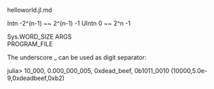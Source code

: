 helloworld.jl.md

Intn -2^(n-1) ~~ 2^(n-1) -1
UIntn  0 ~~ 2^n -1



Sys.WORD_SIZE
ARGS   
PROGRAM_FILE

The underscore _ can be used as digit separator:

julia> 10_000, 0.000_000_005, 0xdead_beef, 0b1011_0010
(10000,5.0e-9,0xdeadbeef,0xb2)
